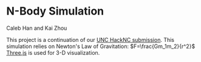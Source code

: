 # N-Body Simulation

Caleb Han and Kai Zhou

This project is a continuation of our [UNC HackNC submission](https://github.com/OrbitalSimulations/hacknc24). This simulation relies on Newton's Law of Gravitation: $F=\frac{Gm_1m_2}{r^2}$
[Three.js](https://threejs.org/) is used for 3-D visualization.